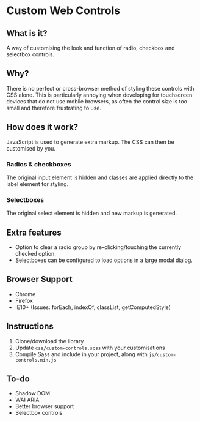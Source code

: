 # Custom Web Controls

## What is it?
A way of customising the look and function of radio, checkbox and selectbox controls.


## Why?
There is no perfect or cross-browser method of styling these controls with CSS alone.
This is particularly annoying when developing for touchscreen devices that do not use mobile browsers, as often the control size is too small and therefore frustrating to use.


## How does it work?
JavaScript is used to generate extra markup. The CSS can then be customised by you.

### Radios & checkboxes
The original input element is hidden and classes are applied directly to the label element for styling.

### Selectboxes
The original select element is hidden and new markup is generated.



## Extra features
* Option to clear a radio group by re-clicking/touching the currently checked option.
* Selectboxes can be configured to load options in a large modal dialog.


## Browser Support
* Chrome
* Firefox
* IE10+ (Issues: forEach, indexOf, classList, getComputedStyle)


## Instructions
1. Clone/download the library
2. Update `css/custom-controls.scss` with your customisations
3. Compile Sass and include in your project, along with `js/custom-controls.min.js`


## To-do
* Shadow DOM
* WAI ARIA
* Better browser support
* Selectbox controls
